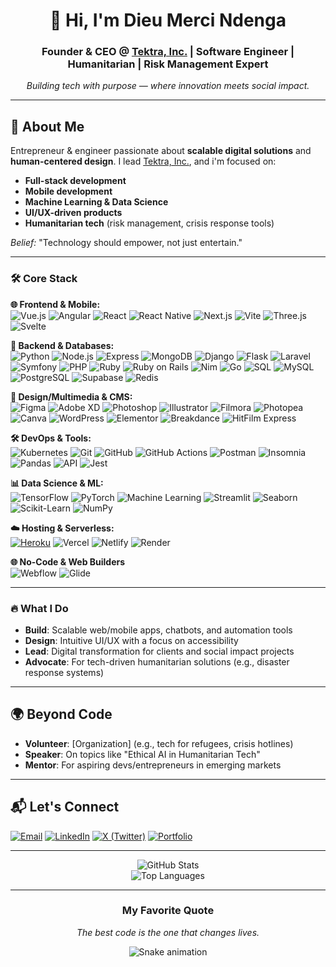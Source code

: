 <div align="center">

# 👋 Hi, I'm Dieu Merci Ndenga  
### Founder & CEO @ [Tektra, Inc.](https://tektra.netlify.app) | Software Engineer | Humanitarian | Risk Management Expert
*Building tech with purpose — where innovation meets social impact.*  

</div>

---

## 🚀 About Me  
Entrepreneur & engineer passionate about **scalable digital solutions** and **human-centered design**. I lead [Tektra, Inc.](https://tektra.netlify.app), and i'm focused on:  
- **Full-stack development**
- **Mobile development**
- **Machine Learning & Data Science**
- **UI/UX-driven products** 
- **Humanitarian tech** (risk management, crisis response tools)  

*Belief:* "Technology should empower, not just entertain."  

---

### 🛠 Core Stack  

**🌐 Frontend & Mobile:**  
![Vue.js](https://img.shields.io/badge/-Vue.js-4FC08D?logo=vuedotjs&logoColor=white&style=for-the-badge)
![Angular](https://img.shields.io/badge/-Angular-DD0031?logo=angular&logoColor=white&style=for-the-badge)
![React](https://img.shields.io/badge/-React-61DAFB?logo=react&logoColor=black&style=for-the-badge)
![React Native](https://img.shields.io/badge/-React_Native-61DAFB?logo=react&logoColor=black&style=for-the-badge)
![Next.js](https://img.shields.io/badge/-Next.js-000000?logo=nextdotjs&logoColor=white&style=for-the-badge)
![Vite](https://img.shields.io/badge/-Vite-646CFF?logo=vite&logoColor=white&style=for-the-badge)
![Three.js](https://img.shields.io/badge/-Three.js-000000?logo=threedotjs&logoColor=white&style=for-the-badge)
![Svelte](https://img.shields.io/badge/-Svelte-FF3E00?logo=svelte&logoColor=white&style=for-the-badge)

**📌 Backend & Databases:**  
![Python](https://img.shields.io/badge/-Python-3776AB?logo=python&logoColor=white&style=for-the-badge)
![Node.js](https://img.shields.io/badge/-Node.js-339933?logo=nodedotjs&logoColor=white&style=for-the-badge)
![Express](https://img.shields.io/badge/-Express-000000?logo=express&logoColor=white&style=for-the-badge)
![MongoDB](https://img.shields.io/badge/-MongoDB-47A248?logo=mongodb&logoColor=white&style=for-the-badge)
![Django](https://img.shields.io/badge/-Django-092E20?logo=django&logoColor=white&style=for-the-badge)
![Flask](https://img.shields.io/badge/-Flask-000000?logo=flask&logoColor=white&style=for-the-badge)
![Laravel](https://img.shields.io/badge/-Laravel-FF2D20?logo=laravel&logoColor=white&style=for-the-badge)
![Symfony](https://img.shields.io/badge/-Symfony-000000?logo=symfony&logoColor=white&style=for-the-badge)
![PHP](https://img.shields.io/badge/-PHP-777BB4?logo=php&logoColor=white&style=for-the-badge)
![Ruby](https://img.shields.io/badge/-Ruby-CC342D?logo=ruby&logoColor=white&style=for-the-badge)
![Ruby on Rails](https://img.shields.io/badge/-Ruby_on_Rails-CC0000?logo=rubyonrails&logoColor=white&style=for-the-badge)
![Nim](https://img.shields.io/badge/-Nim-FFE953?logo=nim&logoColor=black&style=for-the-badge)
![Go](https://img.shields.io/badge/-Go-00ADD8?logo=go&logoColor=white&style=for-the-badge)
![SQL](https://img.shields.io/badge/-SQL-003B57?logo=amazondynamodb&logoColor=white&style=for-the-badge)
![MySQL](https://img.shields.io/badge/-MySQL-4479A1?logo=mysql&logoColor=white&style=for-the-badge)
![PostgreSQL](https://img.shields.io/badge/-PostgreSQL-4169E1?logo=postgresql&logoColor=white&style=for-the-badge)
![Supabase](https://img.shields.io/badge/-Supabase-3ECF8E?logo=supabase&logoColor=white&style=for-the-badge)
![Redis](https://img.shields.io/badge/-Redis-DC382D?logo=redis&logoColor=white&style=for-the-badge)

**🎨 Design/Multimedia & CMS:**  
![Figma](https://img.shields.io/badge/-Figma-F24E1E?logo=figma&logoColor=white&style=for-the-badge)
![Adobe XD](https://img.shields.io/badge/-Adobe_XD-FF61F6?logo=adobexd&logoColor=white&style=for-the-badge)
![Photoshop](https://img.shields.io/badge/-Photoshop-31A8FF?logo=adobephotoshop&logoColor=white&style=for-the-badge)
![Illustrator](https://img.shields.io/badge/-Illustrator-FF9A00?logo=adobeillustrator&logoColor=white&style=for-the-badge)
![Filmora](https://img.shields.io/badge/-Filmora-2D5BAA?logo=wondershare&logoColor=white&style=for-the-badge)
![Photopea](https://img.shields.io/badge/-Photopea-18A497?logo=photopea&logoColor=white&style=for-the-badge)
![Canva](https://img.shields.io/badge/-Canva-00C4CC?logo=canva&logoColor=white&style=for-the-badge)
![WordPress](https://img.shields.io/badge/-WordPress-21759B?logo=wordpress&logoColor=white&style=for-the-badge)
![Elementor](https://img.shields.io/badge/-Elementor-92003B?logo=elementor&logoColor=white&style=for-the-badge)
![Breakdance](https://img.shields.io/badge/-Breakdance-000000?logo=breakdance&logoColor=white&style=for-the-badge)
![HitFilm Express](https://img.shields.io/badge/-HitFilm_Express-FF7B00?logo=hitfilm&logoColor=white&style=for-the-badge)

**🛠 DevOps & Tools:**  
![Kubernetes](https://img.shields.io/badge/-Kubernetes-326CE5?logo=kubernetes&logoColor=white&style=for-the-badge)
![Git](https://img.shields.io/badge/-Git-F05032?logo=git&logoColor=white&style=for-the-badge)
![GitHub](https://img.shields.io/badge/-GitHub-181717?logo=github&logoColor=white&style=for-the-badge)
![GitHub Actions](https://img.shields.io/badge/-GitHub_Actions-2088FF?logo=githubactions&logoColor=white&style=for-the-badge)
![Postman](https://img.shields.io/badge/-Postman-FF6C37?logo=postman&logoColor=white&style=for-the-badge)
![Insomnia](https://img.shields.io/badge/-Insomnia-5849BE?logo=insomnia&logoColor=white&style=for-the-badge)
![Pandas](https://img.shields.io/badge/-Pandas-150458?logo=pandas&logoColor=white&style=for-the-badge)
![API](https://img.shields.io/badge/-API-FF6C37?logo=fastapi&logoColor=white&style=for-the-badge)
![Jest](https://img.shields.io/badge/-Jest-C21325?logo=jest&logoColor=white&style=for-the-badge)

**📊 Data Science & ML:**  
![TensorFlow](https://img.shields.io/badge/-TensorFlow-FF6F00?logo=tensorflow&logoColor=white&style=for-the-badge)
![PyTorch](https://img.shields.io/badge/-PyTorch-EE4C2C?logo=pytorch&logoColor=white&style=for-the-badge)
![Machine Learning](https://img.shields.io/badge/-Machine%20Learning-FF6F00?logo=scikitlearn&logoColor=white&style=for-the-badge)
![Streamlit](https://img.shields.io/badge/-Streamlit-FF4B4B?logo=streamlit&logoColor=white&style=for-the-badge)
![Seaborn](https://img.shields.io/badge/-Seaborn-3776AB?logo=python&logoColor=white&style=for-the-badge)
![Scikit-Learn](https://img.shields.io/badge/-Scikit_Learn-F7931E?logo=scikitlearn&logoColor=white&style=for-the-badge)
![NumPy](https://img.shields.io/badge/-NumPy-013243?logo=numpy&logoColor=white&style=for-the-badge)

**☁️ Hosting & Serverless:**  
[![Heroku](https://img.shields.io/badge/-Heroku-430098?logo=heroku&style=for-the-badge)](https://heroku.com)
![Vercel](https://img.shields.io/badge/-Vercel-000000?logo=vercel&logoColor=white&style=for-the-badge)
![Netlify](https://img.shields.io/badge/-Netlify-00C7B9?logo=netlify&logoColor=white&style=for-the-badge)
![Render](https://img.shields.io/badge/-Render-46E3B7?logo=render&logoColor=white&style=for-the-badge)

**🌐 No-Code & Web Builders**  
![Webflow](https://img.shields.io/badge/-Webflow-4353FF?logo=webflow&logoColor=white&style=for-the-badge)
![Glide](https://img.shields.io/badge/-Glide-5A67D8?logo=glide&logoColor=white&style=for-the-badge)

---

### 🔥 What I Do  
- **Build**: Scalable web/mobile apps, chatbots, and automation tools  
- **Design**: Intuitive UI/UX with a focus on accessibility  
- **Lead**: Digital transformation for clients and social impact projects  
- **Advocate**: For tech-driven humanitarian solutions (e.g., disaster response systems)  

---

## 🌍 Beyond Code  
- **Volunteer**: [Organization] (e.g., tech for refugees, crisis hotlines)  
- **Speaker**: On topics like "Ethical AI in Humanitarian Tech"  
- **Mentor**: For aspiring devs/entrepreneurs in emerging markets  

---

## 📬 Let's Connect  
[![Email](https://img.shields.io/badge/📩_Email-D14836?style=for-the-badge)](mailto:dmbndenga@email.com)
[![LinkedIn](https://img.shields.io/badge/💼_LinkedIn-0A66C2?style=for-the-badge)](https://linkedin.com/in/dieu-merci-ndenga-493b28273)
[![X (Twitter)](https://img.shields.io/badge/-X(Twitter)-000000?logo=x&logoColor=white&style=for-the-badge)](https://x.com/DieuMerciNdenga)
[![Portfolio](https://img.shields.io/badge/Portfolio-FF6B6B?style=for-the-badge&logo=googlechrome&logoColor=white)](https://dmnb.vercel.app)

---

<div align="center">

![GitHub Stats](https://github-readme-stats.vercel.app/api?username=Dieu-Merci-Ndenga&show_icons=true&theme=merko&hide_border=true&include_all_commits=true)  
![Top Languages](https://github-readme-stats.vercel.app/api/top-langs/?username=Dieu-Merci-Ndenga&layout=compact&theme=merko&hide_border=true)  

</div>

---
<div align="center">

### My Favorite Quote<br>
*The best code is the one that changes lives.*  

![Snake animation](https://raw.githubusercontent.com/Dieu-Merci-Ndenga/Dieu-Merci-Ndenga/blob/output/github-contribution-grid-snake.svg)

</div>

</div>
